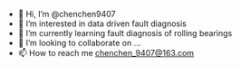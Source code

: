- 👋 Hi, I’m @chenchen9407
- 👀 I’m interested in data driven fault diagnosis
- 🌱 I’m currently learning fault diagnosis of rolling bearings
- 💞️ I’m looking to collaborate on ...
- 📫 How to reach me chenchen_9407@163.com

<!---
chenchen9407/chenchen9407 is a ✨ special ✨ repository because its `README.md` (this file) appears on your GitHub profile.
You can click the Preview link to take a look at your changes.
--->
